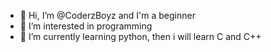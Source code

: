 - 👋 Hi, I’m @CoderzBoyz and I'm a beginner
- 👀 I’m interested in programming
- 🌱 I’m currently learning python, then i will learn C and C++
